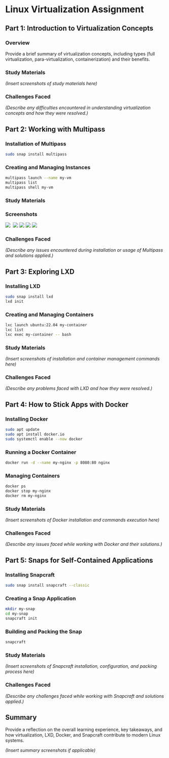 # Linux Virtualization Assignment

## Part 1: Introduction to Virtualization Concepts

### Overview
Provide a brief summary of virtualization concepts, including types (full virtualization, para-virtualization, containerization) and their benefits.

### Study Materials
*(Insert screenshots of study materials here)*

### Challenges Faced
*(Describe any difficulties encountered in understanding virtualization concepts and how they were resolved.)*

## Part 2: Working with Multipass

### Installation of Multipass
```bash
sudo snap install multipass
```

### Creating and Managing Instances
```bash
multipass launch --name my-vm
multipass list
multipass shell my-vm
```

### Study Materials


### Screenshots
![](https://github.com/FawazSalman/linux-management/blob/main/virtualization/images/Screenshot%202025-02-16%20185224.png)
![]()
![](https://github.com/FawazSalman/linux-management/blob/main/virtualization/images/Screenshot%202025-02-16%20185838.png)
![](https://github.com/FawazSalman/linux-management/blob/main/virtualization/images/Screenshot%202025-02-16%20191250.png)
![](https://github.com/FawazSalman/linux-management/blob/main/virtualization/images/Screenshot%202025-02-16%20191340.png)
![](https://github.com/FawazSalman/linux-management/blob/main/virtualization/images/Screenshot%202025-02-16%20191410.png)
### Challenges Faced
*(Describe any issues encountered during installation or usage of Multipass and solutions applied.)*

## Part 3: Exploring LXD

### Installing LXD
```bash
sudo snap install lxd
lxd init
```

### Creating and Managing Containers
```bash
lxc launch ubuntu:22.04 my-container
lxc list
lxc exec my-container -- bash
```

### Study Materials
*(Insert screenshots of installation and container management commands here)*

### Challenges Faced
*(Describe any problems faced with LXD and how they were resolved.)*

## Part 4: How to Stick Apps with Docker

### Installing Docker
```bash
sudo apt update
sudo apt install docker.io
sudo systemctl enable --now docker
```

### Running a Docker Container
```bash
docker run -d --name my-nginx -p 8080:80 nginx
```

### Managing Containers
```bash
docker ps
docker stop my-nginx
docker rm my-nginx
```

### Study Materials
*(Insert screenshots of Docker installation and commands execution here)*

### Challenges Faced
*(Describe any issues faced while working with Docker and their solutions.)*

## Part 5: Snaps for Self-Contained Applications

### Installing Snapcraft
```bash
sudo snap install snapcraft --classic
```

### Creating a Snap Application
```bash
mkdir my-snap
cd my-snap
snapcraft init
```

### Building and Packing the Snap
```bash
snapcraft
```

### Study Materials
*(Insert screenshots of Snapcraft installation, configuration, and packing process here)*

### Challenges Faced
*(Describe any challenges faced while working with Snapcraft and solutions applied.)*

## Summary
Provide a reflection on the overall learning experience, key takeaways, and how virtualization, LXD, Docker, and Snapcraft contribute to modern Linux systems.

*(Insert summary screenshots if applicable)*

